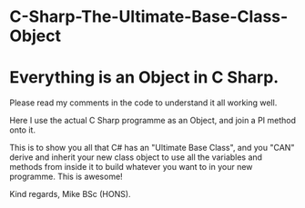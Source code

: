 # C-Sharp-The-Ultimate-Base-Class-Object

# Everything is an Object in C Sharp.

Please read my comments in the code to understand it all working well.

Here I use the actual C Sharp programme as an Object, and join a PI method onto it. 

This is to show you all that C# has an "Ultimate Base Class", and you "CAN" derive and inherit your new class object to use all the variables and methods from inside it to build whatever you want to in your new programme. This is awesome!

Kind regards, Mike BSc (HONS). 
